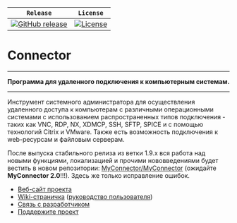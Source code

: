 | **`Release`** | **`License`** |
|-------------------|---------------|
|[![GitHub release](https://img.shields.io/badge/Release-v1.8.8-blue.svg)](http://get.myconnector.ru) | [![License](https://img.shields.io/badge/License-GPLv2-blue.svg)](http://git.myconnector.ru/blob/master/LICENSE) |
# Connector
_ _ _ _ _ _ _ _ _ _ _ _ _ _ _ _ _ _ _ _ _ _ _ _ _ _ _ _ _ _ _ _ _ _ _ _ 
**Программа для удаленного подключения к компьютерным системам.**
_ _ _ _ _ _ _ _ _ _ _ _ _ _ _ _ _ _ _ _ _ _ _ _ _ _ _ _ _ _ _ _ _ _ _ _ 
Инструмент системного администратора для осуществления удаленного доступа к компьютерам с различными операционными системами с использованием распространенных типов подключения - таких как VNC, RDP, NX, XDMCP, SSH, SFTP, SPICE и с помощью технологий Citrix и VMware. Также есть возможность подключения к web-ресурсам и файловым серверам.

После выпуска стабильного релиза из ветки 1.9.x вся работа над новыми функциями, локализацией и прочими нововведениями будет вестить в новом репозитории: [MyConnector/MyConnector](https://github.com/MyConnector/MyConnector) (ожидайте **MyConnector 2.0**!!!). Здесь же только исправление ошибок. 

* [Веб-сайт проекта](http://myconnector.ru)
* [Wiki-страничка](http://wiki.myconnector.ru) ([руководство пользователя](http://myconnector.ru/wiki/Connector_wiki.pdf))
* [Связь с разработчиком](mailto:ek@myconnector.ru)
* [Поддержите проект](http://myconnector.ru/donate)
